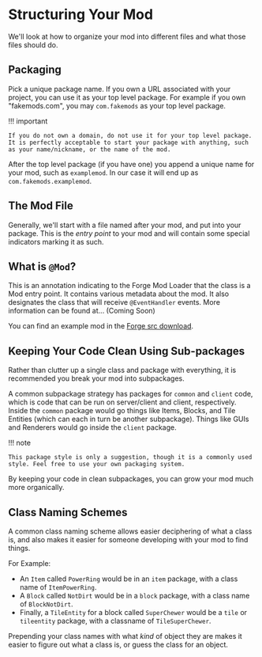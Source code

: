 Structuring Your Mod
====================

We'll look at how to organize your mod into different files and what those files should do.

Packaging
---------
Pick a unique package name. If you own a URL associated with your project, you can use it as your top level package. For example if you own "fakemods.com", you may `com.fakemods` as your top level package.

!!! important

    If you do not own a domain, do not use it for your top level package. It is perfectly acceptable to start your package with anything, such as your name/nickname, or the name of the mod.

After the top level package (if you have one) you append a unique name for your mod, such as `examplemod`. In our case it will end up as `com.fakemods.examplemod`.

The Mod File
------------
Generally, we'll start with a file named after your mod, and put into your package. This is the *entry point* to your mod
and will contain some special indicators marking it as such.

What is `@Mod`?
-------------
This is an annotation indicating to the Forge Mod Loader that the class is a Mod entry point. It contains various metadata about the mod. It also designates the class that will receive `@EventHandler` events. More information can be found at... (Coming Soon)

You can find an example mod in the [Forge src download](http://files.minecraftforge.net/).

Keeping Your Code Clean Using Sub-packages
------------------------------------------
Rather than clutter up a single class and package with everything, it is recommended you break your mod into subpackages.

A common subpackage strategy has packages for `common` and `client` code, which is code that can be run on server/client and client, respectively. Inside the `common` package would go things like Items, Blocks, and Tile Entities (which can each in turn be another subpackage). Things like GUIs and Renderers would go inside the `client` package.

!!! note

    This package style is only a suggestion, though it is a commonly used style. Feel free to use your own packaging system.

By keeping your code in clean subpackages, you can grow your mod much more organically.

Class Naming Schemes
--------------------
A common class naming scheme allows easier deciphering of what a class is, and also makes it easier for someone developing with your mod to find things.

For Example:

- An `Item` called `PowerRing` would be in an `item` package, with a class name of `ItemPowerRing`.
- A `Block` called `NotDirt` would be in a `block` package, with a class name of `BlockNotDirt`.
- Finally, a `TileEntity` for a block called `SuperChewer` would be a `tile` or `tileentity` package, with a classname of `TileSuperChewer`.

Prepending your class names with what *kind* of object they are makes it easier to figure out what a class is, or guess the class for an object.
